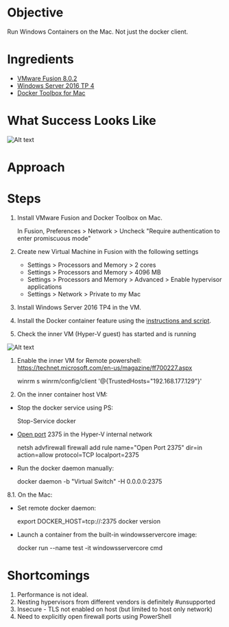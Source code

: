 Objective
=========
Run Windows Containers on the Mac. Not just the docker client.

Ingredients
===========
* [VMware Fusion 8.0.2](http://www.vmware.com/products/fusion/features.html)
* [Windows Server 2016 TP 4](https://www.microsoft.com/en-us/evalcenter/evaluate-windows-server-technical-preview)
* [Docker Toolbox for Mac](https://www.docker.com/docker-toolbox)

What Success Looks Like
=======================
![Alt text](/path/to/img.jpg)

Approach
========

Steps
=====

1.  Install VMware Fusion and Docker Toolbox on Mac.

    In Fusion, Preferences > Network > Uncheck "Require authentication to enter promiscuous mode"
    
1. Create new Virtual Machine in Fusion with the following settings

    * Settings > Processors and Memory > 2 cores
    * Settings > Processors and Memory > 4096 MB
    * Settings > Processors and Memory > Advanced > Enable hypervisor applications
    * Settings > Network > Private to my Mac
    
1. Install Windows Server 2016 TP4 in the VM.

1. Install the Docker container feature using the [instructions and script](https://msdn.microsoft.com/en-us/virtualization/windowscontainers/quick_start/container_setup).
5. Check the inner VM (Hyper-V guest) has started and is running

![Alt text](/path/to/img.jpg)

1. Enable the inner VM for Remote powershell: https://technet.microsoft.com/en-us/magazine/ff700227.aspx

    winrm s winrm/config/client '@{TrustedHosts="192.168.177.129"}'

7. On the inner container host VM:

  * Stop the docker service using PS:
  
      Stop-Service docker
      
  * [Open port](http://superuser.com/questions/842698/how-to-open-a-firewall-port-in-windows-using-power-shell) 2375 in the Hyper-V internal network
  
    netsh advfirewall firewall add rule name="Open Port 2375" dir=in action=allow protocol=TCP localport=2375
  
  * Run the docker daemon manually:
  
    docker daemon -b "Virtual Switch" -H 0.0.0.0:2375

8.1. On the Mac:

* Set remote docker daemon:

    export DOCKER_HOST=tcp://<innerVMip>:2375
    docker version

* Launch a container from the built-in windowsservercore image:

    docker run --name test -it windowsservercore cmd

Shortcomings
============
1. Performance is not ideal.
1. Nesting hypervisors from different vendors is definitely #unsupported
1. Insecure - TLS not enabled on host (but limited to host only network)
1. Need to explicitly open firewall ports using PowerShell
